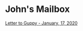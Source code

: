 <!DOCTYPE html>
<html>
<head>
    <meta charset="utf-8">
<title>
John's Mailbox
</title>
  </head>
<body>
<h1> John's Mailbox </h1>
<a href="/">Letter to Guppy - January, 17, 2020</a>
</body>
</html> 
